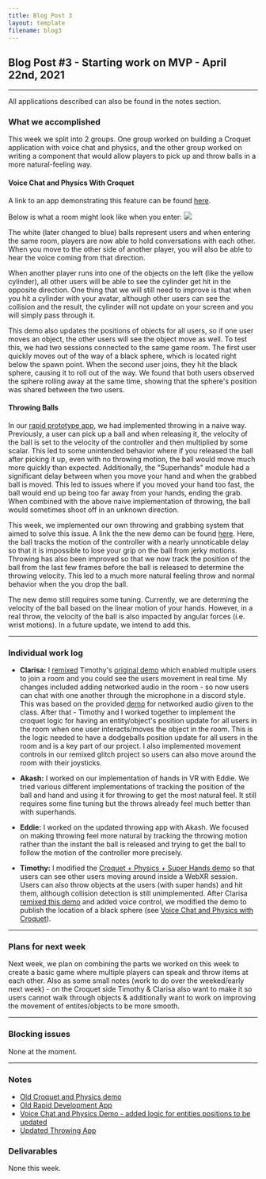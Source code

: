 ```yaml
---
title: Blog Post 3
layout: template
filename: blog3
---
```


## Blog Post #3 - Starting work on MVP - April 22nd, 2021

<hr>

All applications described can also be found in the notes section.

### What we accomplished

This week we split into 2 groups. One group worked on building a Croquet application with voice chat and physics, and the other group worked on writing a component that would allow players to pick up and throw balls in a more natural-feeling way.

#### Voice Chat and Physics With Croquet

A link to an app demonstrating this feature can be found [here](https://cate-edit.glitch.me/).

Below is what a room might look like when you enter: ![](https://i.imgur.com/eEkOU8S.png)

The white (later changed to blue) balls represent users and when entering the same room, players are now able to hold conversations with each other. When you move to the other side of another player, you will also be able to hear the voice coming from that direction.

When another player runs into one of the objects on the left (like the yellow cylinder), all other users will be able to see the cylinder get hit in the opposite direction. One thing that we will still need to improve is that when you hit a cylinder with your avatar, although other users can see the collision and the result, the cylinder will not update on your screen and you will simply pass through it.

This demo also updates the positions of objects for all users, so if one user moves an object, the other users will see the object move as well. To test this, we had two sessions connected to the same game room. The first user quickly moves out of the way of a black sphere, which is located right below the spawn point. When the second user joins, they hit the black sphere, causing it to roll out of the way. We found that both users observed the sphere rolling away at the same time, showing that the sphere's position was shared between the two users.

#### Throwing Balls

In our [rapid prototype app](https://aba1.glitch.me/), we had implemented throwing in a naive way. Previously, a user can pick up a ball and when releasing it, the velocity of the ball is set to the velocity of the controller and then multiplied by some scalar. This led to some unintended behavior where if you released the ball after picking it up, even with no throwing motion, the ball would move much more quickly than expected. Additionally, the "Superhands" module had a significant delay between when you move your hand and when the grabbed ball is moved. This led to issues where if you moved your hand too fast, the ball would end up being too far away from your hands, ending the grab. When combined with the above naive implementation of throwing, the ball would sometimes shoot off in an unknown direction.

This week, we implemented our own throwing and grabbing system that aimed to solve this issue. A link the the new demo can be found [here](https://aaqq.glitch.me/). Here, the ball tracks the motion of the controller with a nearly unnoticable delay so that it is impossible to lose your grip on the ball from jerky motions. Throwing has also been improved so that we now track the position of the ball from the last few frames before the ball is released to determine the throwing velocity. This led to a much more natural feeling throw and normal behavior when the you drop the ball.

The new demo still requires some tuning. Currently, we are determing the velocity of the ball based on the linear motion of your hands. However, in a real throw, the velocity of the ball is also impacted by angular forces (i.e. wrist motions). In a future update, we intend to add this.

<hr>

### Individual work log

- **Clarisa:** I [remixed](https://cate-edit.glitch.me/) Timothy's [original demo](https://super-hands-croquet.glitch.me/) which enabled multiple users to join a room and you could see the users movement in real time. My changes included adding networked audio in the room - so now users can chat with one another through the microphone in a discord style. This was based on the provided [demo](https://glitch.com/edit/#!/uwrl-networked-aframe-audio) for networked audio given to the class. After that - Timothy and I worked together to implement the croquet logic for having an entity/object's position update for all users in the room when one user interacts/moves the object in the room. This is the logic needed to have a dodgeballs position update for all users in the room and is a key part of our project. I also implemented movement controls in our remixed glitch project so users can also move around the room with their joysticks.

- **Akash:** I worked on our implementation of hands in VR with Eddie. We tried various different implementations of tracking the position of the ball and hand and using it for throwing to get the most natural feel. It still requires some fine tuning but the throws already feel much better than with superhands.

- **Eddie:** I worked on the updated throwing app with Akash. We focused on making throwing feel more natural by tracking the throwing motion rather than the instant the ball is released and trying to get the ball to follow the motion of the controller more precisely.

- **Timothy:** I modified the [Croquet + Physics + Super Hands demo](https://super-hands-croquet.glitch.me/) so that users can see other users moving around inside a WebXR session. Users can also throw objects at the users (with super hands) and hit them, although collision detection is still unimplemented. After Clarisa [remixed this demo](https://cate-edit.glitch.me/) and added voice control, we modified the demo to publish the location of a black sphere (see [Voice Chat and Physics with Croquet](#voice-chat-and-physics-with-croquet)).

<hr>

### Plans for next week

Next week, we plan on combining the parts we worked on this week to create a basic game where multiple players can speak and throw items at each other. Also as some small notes (work to do over the weeked/early next week) - on the Croquet side Timothy & Clarisa also want to make it so users cannot walk through objects & additionally want to work on improving the movement of entites/objects to be more smooth.

<hr>

### Blocking issues

None at the moment.

<hr>

### Notes

- [Old Croquet and Physics demo](https://super-hands-croquet.glitch.me/)
- [Old Rapid Development App](https://aba1.glitch.me/)
- [Voice Chat and Physics Demo - added logic for entities positions to be updated](https://cate-edit.glitch.me/)
- [Updated Throwing App](https://aaqq.glitch.me/)


### Delivarables

None this week.

